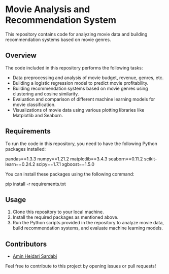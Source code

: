 # Movie Analysis and Recommendation System

This repository contains code for analyzing movie data and building recommendation systems based on movie genres.

## Overview

The code included in this repository performs the following tasks:
- Data preprocessing and analysis of movie budget, revenue, genres, etc.
- Building a logistic regression model to predict movie profitability.
- Building recommendation systems based on movie genres using clustering and cosine similarity.
- Evaluation and comparison of different machine learning models for movie classification.
- Visualizations of movie data using various plotting libraries like Matplotlib and Seaborn.

## Requirements

To run the code in this repository, you need to have the following Python packages installed:

pandas==1.3.3
numpy==1.21.2
matplotlib==3.4.3
seaborn==0.11.2
scikit-learn==0.24.2
scipy==1.7.1
xgboost==1.5.0


You can install these packages using the following command:

pip install -r requirements.txt


## Usage

1. Clone this repository to your local machine.
2. Install the required packages as mentioned above.
3. Run the Python scripts provided in the repository to analyze movie data, build recommendation systems, and evaluate machine learning models.

## Contributors

- [Amin Heidari Sardabi](https://github.com/AminHeidariSardabi/TMDB-Movie)

Feel free to contribute to this project by opening issues or pull requests!


